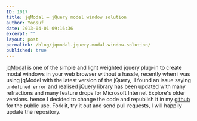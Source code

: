 ```yaml
---
ID: 1017
title: jqModal – jQuery model window solution
author: Yoosuf
date: 2013-04-01 09:16:36
excerpt: ""
layout: post
permalink: /blog/jqmodal-jquery-modal-window-solution/
published: true
---
```

[jqModal](https://github.com/eyoosuf/jqModal) is one of the simple and light weighted jquery plug-in to create modal windows in your web browser without a hassle, recently when i was using jqModel with the latest version of the jQuery,  I found an issue saying <code>undefined error</code> and realised jQuery library has been updated with many refractions and many feature drops for Microsoft Internet Explore's older versions. hence I decided to change the code and republish it in my [github](https://github.com/yoosuf) for the public use. Fork it, try it out and send pull requests, I will happily update the repository.

